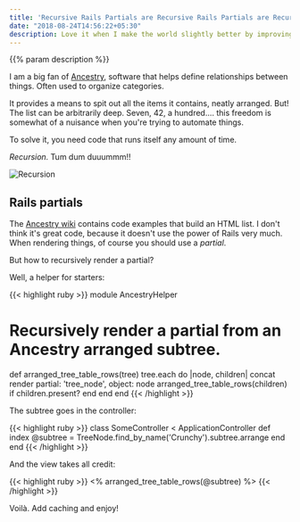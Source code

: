 ```yaml
---
title: 'Recursive Rails Partials are Recursive Rails Partials are Recursive'
date: "2018-08-24T14:56:22+05:30"
description: Love it when I make the world slightly better by improving an Open Source product I use.
---
```

{{% param description %}}

I am a big fan of [Ancestry](https://github.com/stefankroes/ancestry), software that helps
define relationships between things. Often used to organize categories.

It provides a means to spit out all the items it contains, neatly arranged. But!
The list can be arbitrarily deep. Seven, 42, a hundred.... this freedom is somewhat
of a nuisance when you're trying to automate things.

To solve it, you need code that runs itself any amount of time.

_Recursion._ Tum dum duuummm!!

<img src="wtf-time-ArobrE6qU5QDC.gif" alt="Recursion">

## Rails partials

The [Ancestry wiki](https://github.com/stefankroes/ancestry/wiki) contains code examples that build an HTML list. I don't think
it's great code, because it doesn't use the power of Rails very much. When rendering
things, of course you should use a *partial*.

But how to recursively render a partial?

Well, a helper for starters:

{{< highlight ruby >}}
module AncestryHelper
  # Recursively render a partial from an Ancestry arranged subtree.
  def arranged_tree_table_rows(tree)
    tree.each do |node, children|
      concat render partial: 'tree_node', object: node
      arranged_tree_table_rows(children) if children.present?
    end
  end
end
{{< /highlight >}}

The subtree goes in the controller:

{{< highlight ruby >}}
class SomeController < ApplicationController
  def index
    @subtree = TreeNode.find_by_name('Crunchy').subtree.arrange
  end
end
{{< /highlight >}}

And the view takes all credit:

{{< highlight ruby >}}
<% arranged_tree_table_rows(@subtree) %>
{{< /highlight >}}

Voilà. Add caching and enjoy!
